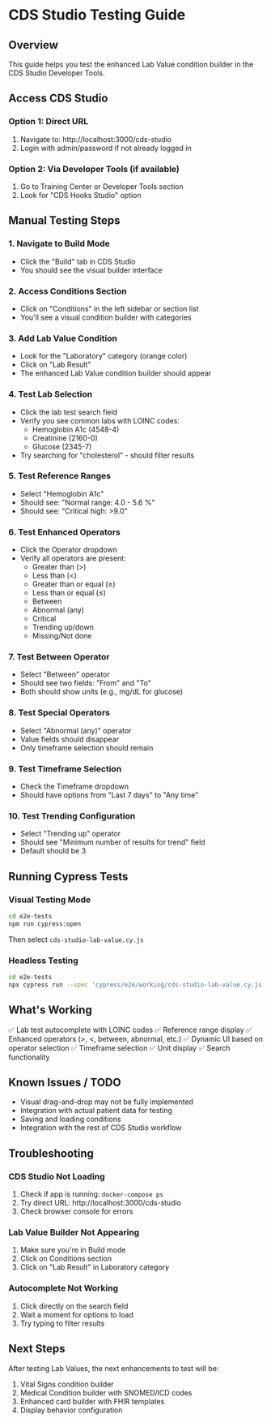 # CDS Studio Testing Guide

## Overview
This guide helps you test the enhanced Lab Value condition builder in the CDS Studio Developer Tools.

## Access CDS Studio

### Option 1: Direct URL
1. Navigate to: http://localhost:3000/cds-studio
2. Login with admin/password if not already logged in

### Option 2: Via Developer Tools (if available)
1. Go to Training Center or Developer Tools section
2. Look for "CDS Hooks Studio" option

## Manual Testing Steps

### 1. Navigate to Build Mode
- Click the "Build" tab in CDS Studio
- You should see the visual builder interface

### 2. Access Conditions Section
- Click on "Conditions" in the left sidebar or section list
- You'll see a visual condition builder with categories

### 3. Add Lab Value Condition
- Look for the "Laboratory" category (orange color)
- Click on "Lab Result" 
- The enhanced Lab Value condition builder should appear

### 4. Test Lab Selection
- Click the lab test search field
- Verify you see common labs with LOINC codes:
  - Hemoglobin A1c (4548-4)
  - Creatinine (2160-0)
  - Glucose (2345-7)
- Try searching for "cholesterol" - should filter results

### 5. Test Reference Ranges
- Select "Hemoglobin A1c"
- Should see: "Normal range: 4.0 - 5.6 %"
- Should see: "Critical high: >9.0"

### 6. Test Enhanced Operators
- Click the Operator dropdown
- Verify all operators are present:
  - Greater than (>)
  - Less than (<)
  - Greater than or equal (≥)
  - Less than or equal (≤)
  - Between
  - Abnormal (any)
  - Critical
  - Trending up/down
  - Missing/Not done

### 7. Test Between Operator
- Select "Between" operator
- Should see two fields: "From" and "To"
- Both should show units (e.g., mg/dL for glucose)

### 8. Test Special Operators
- Select "Abnormal (any)" operator
- Value fields should disappear
- Only timeframe selection should remain

### 9. Test Timeframe Selection
- Check the Timeframe dropdown
- Should have options from "Last 7 days" to "Any time"

### 10. Test Trending Configuration
- Select "Trending up" operator
- Should see "Minimum number of results for trend" field
- Default should be 3

## Running Cypress Tests

### Visual Testing Mode
```bash
cd e2e-tests
npm run cypress:open
```
Then select `cds-studio-lab-value.cy.js`

### Headless Testing
```bash
cd e2e-tests
npx cypress run --spec 'cypress/e2e/working/cds-studio-lab-value.cy.js'
```

## What's Working
✅ Lab test autocomplete with LOINC codes
✅ Reference range display
✅ Enhanced operators (>, <, between, abnormal, etc.)
✅ Dynamic UI based on operator selection
✅ Timeframe selection
✅ Unit display
✅ Search functionality

## Known Issues / TODO
- Visual drag-and-drop may not be fully implemented
- Integration with actual patient data for testing
- Saving and loading conditions
- Integration with the rest of CDS Studio workflow

## Troubleshooting

### CDS Studio Not Loading
1. Check if app is running: `docker-compose ps`
2. Try direct URL: http://localhost:3000/cds-studio
3. Check browser console for errors

### Lab Value Builder Not Appearing
1. Make sure you're in Build mode
2. Click on Conditions section
3. Click on "Lab Result" in Laboratory category

### Autocomplete Not Working
1. Click directly on the search field
2. Wait a moment for options to load
3. Try typing to filter results

## Next Steps
After testing Lab Values, the next enhancements to test will be:
1. Vital Signs condition builder
2. Medical Condition builder with SNOMED/ICD codes
3. Enhanced card builder with FHIR templates
4. Display behavior configuration
